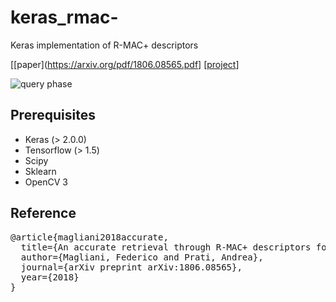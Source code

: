 # keras_rmac-
Keras implementation of R-MAC+ descriptors

[[paper](https://arxiv.org/pdf/1806.08565.pdf] [[project](http://implab.ce.unipr.it/?page_id=858)]


![query phase](https://drive.google.com/open?id=1mQ5lddOQgDvkY20pOL490qdf_mcu6qfI)

## Prerequisites
* Keras (> 2.0.0)
* Tensorflow (> 1.5)
* Scipy
* Sklearn
* OpenCV 3


## Reference

<pre>@article{magliani2018accurate,
  title={An accurate retrieval through R-MAC+ descriptors for landmark recognition},
  author={Magliani, Federico and Prati, Andrea},
  journal={arXiv preprint arXiv:1806.08565},
  year={2018}
}</pre>

